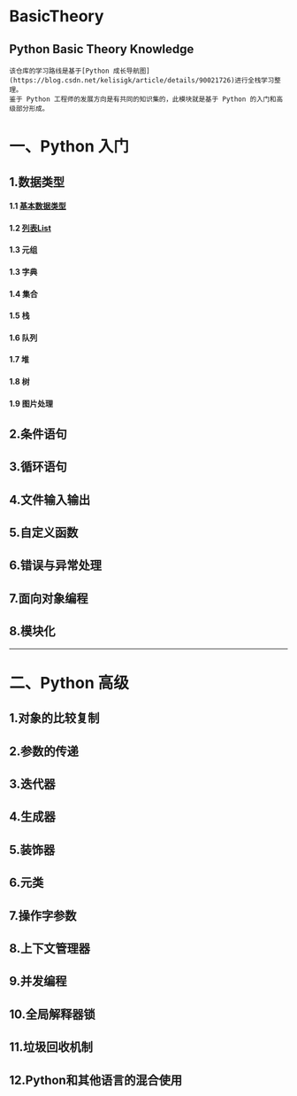 # BasicTheory
Python Basic Theory Knowledge
-----

    该仓库的学习路线是基于[Python 成长导航图](https://blog.csdn.net/kelisigk/article/details/90021726)进行全栈学习整理。
    鉴于 Python 工程师的发展方向是有共同的知识集的，此模块就是基于 Python 的入门和高级部分形成。

# 一、Python 入门
## 1.数据类型
#### 1.1 [基本数据类型]()
#### 1.2 [列表List]()
#### 1.3 元组
#### 1.3 字典
#### 1.4 集合
#### 1.5 栈
#### 1.6 队列
#### 1.7 堆
#### 1.8 树
#### 1.9 图片处理
## 2.条件语句
## 3.循环语句
## 4.文件输入输出
## 5.自定义函数
## 6.错误与异常处理
## 7.面向对象编程
## 8.模块化



-----
# 二、Python 高级
## 1.对象的比较复制
## 2.参数的传递
## 3.迭代器
## 4.生成器
## 5.装饰器
## 6.元类
## 7.操作字参数
## 8.上下文管理器
## 9.并发编程
## 10.全局解释器锁
## 11.垃圾回收机制
## 12.Python和其他语言的混合使用